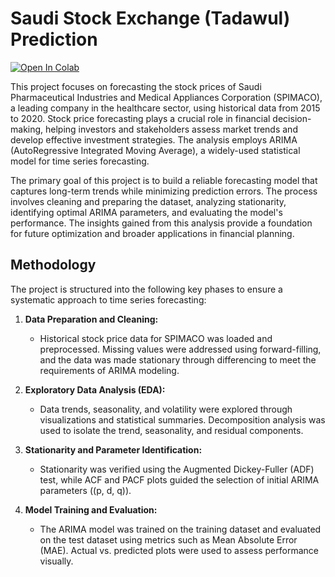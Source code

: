 # Saudi Stock Exchange (Tadawul) Prediction

<a href="https://colab.research.google.com/github/Mahmood-Anaam/Saudi-Stock-Exchange-Tadawul-prediction/blob/main/notebooks/Tadawul_stocks_2015_2020_healthcare_spimaco.ipynb" target="_parent\">
<img src="https://colab.research.google.com/assets/colab-badge.svg" alt="Open In Colab"/>
</a>

This project focuses on forecasting the stock prices of Saudi Pharmaceutical Industries and Medical Appliances Corporation (SPIMACO), a leading company in the healthcare sector, using historical data from 2015 to 2020. Stock price forecasting plays a crucial role in financial decision-making, helping investors and stakeholders assess market trends and develop effective investment strategies. The analysis employs ARIMA (AutoRegressive Integrated Moving Average), a widely-used statistical model for time series forecasting.

The primary goal of this project is to build a reliable forecasting model that captures long-term trends while minimizing prediction errors. The process involves cleaning and preparing the dataset, analyzing stationarity, identifying optimal ARIMA parameters, and evaluating the model's performance. The insights gained from this analysis provide a foundation for future optimization and broader applications in financial planning.

## Methodology

The project is structured into the following key phases to ensure a systematic approach to time series forecasting:

1. **Data Preparation and Cleaning:**
   - Historical stock price data for SPIMACO was loaded and preprocessed. Missing values were addressed using forward-filling, and the data was made stationary through differencing to meet the requirements of ARIMA modeling.

2. **Exploratory Data Analysis (EDA):**
   - Data trends, seasonality, and volatility were explored through visualizations and statistical summaries. Decomposition analysis was used to isolate the trend, seasonality, and residual components.

3. **Stationarity and Parameter Identification:**
   - Stationarity was verified using the Augmented Dickey-Fuller (ADF) test, while ACF and PACF plots guided the selection of initial ARIMA parameters (\(p, d, q\)).

4. **Model Training and Evaluation:**
   - The ARIMA model was trained on the training dataset and evaluated on the test dataset using metrics such as Mean Absolute Error (MAE). Actual vs. predicted plots were used to assess performance visually.



